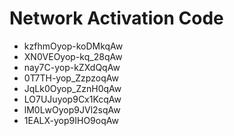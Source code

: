 # Network Activation Code
* kzfhmOyop-koDMkqAw
* XN0VEOyop-kq_28qAw
* nay7C-yop-kZXdQqAw
* 0T7TH-yop_ZzpzoqAw
* JqLk0Oyop_ZznH0qAw
* LO7UJuyop9Cx1KcqAw
* lM0LwOyop9JVl2sqAw
* 1EALX-yop9IHO9oqAw